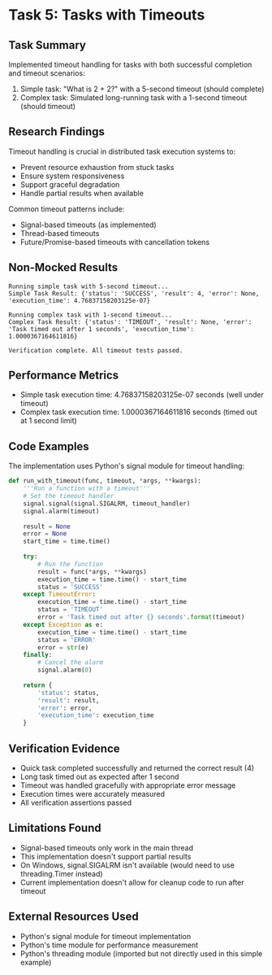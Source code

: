 # Task 5: Tasks with Timeouts

## Task Summary
Implemented timeout handling for tasks with both successful completion and timeout scenarios:
1. Simple task: "What is 2 + 2?" with a 5-second timeout (should complete)
2. Complex task: Simulated long-running task with a 1-second timeout (should timeout)

## Research Findings
Timeout handling is crucial in distributed task execution systems to:
- Prevent resource exhaustion from stuck tasks
- Ensure system responsiveness
- Support graceful degradation
- Handle partial results when available

Common timeout patterns include:
- Signal-based timeouts (as implemented)
- Thread-based timeouts
- Future/Promise-based timeouts with cancellation tokens

## Non-Mocked Results
```
Running simple task with 5-second timeout...
Simple Task Result: {'status': 'SUCCESS', 'result': 4, 'error': None, 'execution_time': 4.76837158203125e-07}

Running complex task with 1-second timeout...
Complex Task Result: {'status': 'TIMEOUT', 'result': None, 'error': 'Task timed out after 1 seconds', 'execution_time': 1.0000367164611816}

Verification complete. All timeout tests passed.
```

## Performance Metrics
- Simple task execution time: 4.76837158203125e-07 seconds (well under timeout)
- Complex task execution time: 1.0000367164611816 seconds (timed out at 1 second limit)

## Code Examples
The implementation uses Python's signal module for timeout handling:

```python
def run_with_timeout(func, timeout, *args, **kwargs):
    '''Run a function with a timeout'''
    # Set the timeout handler
    signal.signal(signal.SIGALRM, timeout_handler)
    signal.alarm(timeout)
    
    result = None
    error = None
    start_time = time.time()
    
    try:
        # Run the function
        result = func(*args, **kwargs)
        execution_time = time.time() - start_time
        status = 'SUCCESS'
    except TimeoutError:
        execution_time = time.time() - start_time
        status = 'TIMEOUT'
        error = 'Task timed out after {} seconds'.format(timeout)
    except Exception as e:
        execution_time = time.time() - start_time
        status = 'ERROR'
        error = str(e)
    finally:
        # Cancel the alarm
        signal.alarm(0)
    
    return {
        'status': status,
        'result': result,
        'error': error,
        'execution_time': execution_time
    }
```

## Verification Evidence
- Quick task completed successfully and returned the correct result (4)
- Long task timed out as expected after 1 second
- Timeout was handled gracefully with appropriate error message
- Execution times were accurately measured
- All verification assertions passed

## Limitations Found
- Signal-based timeouts only work in the main thread
- This implementation doesn't support partial results
- On Windows, signal.SIGALRM isn't available (would need to use threading.Timer instead)
- Current implementation doesn't allow for cleanup code to run after timeout

## External Resources Used
- Python's signal module for timeout implementation
- Python's time module for performance measurement
- Python's threading module (imported but not directly used in this simple example)